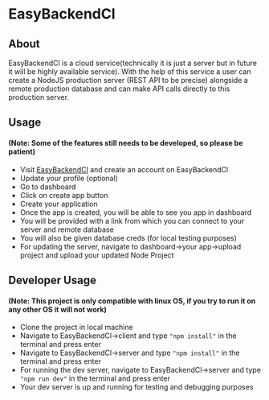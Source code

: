 # EasyBackendCl

## About
EasyBackendCl is a cloud service(technically it is just a server but in future it will be highly available service). With the help of this service a user can create a NodeJS production server (REST API to be precise) alongside a remote production database and can make API calls directly to this production server.

## Usage 
#### (Note: Some of the features still needs to be developed, so please be patient)

- Visit [EasyBackendCl](http://easybackendcl.ga) and create an account on EasyBackendCl
- Update your profile (optional)
- Go to dashboard
- Click on create app button
- Create your application
- Once the app is created, you will be able to see you app in dashboard
- You will be provided with a link from which you can connect to your server and remote database 
- You will also be given database creds (for local testing purposes)
- For updating the server, navigate to dashboard->your app->upload project and upload your updated Node Project

## Developer Usage 
#### (Note: This project is only compatible with linux OS, if you try to run it on any other OS it will not work)

- Clone the project in local machine
- Navigate to EasyBackendCl->client and type `"npm install"` in the terminal and press enter
- Navigate to EasyBackendCl->server and type `"npm install"` in the terminal and press enter
- For running the dev server, navigate to EasyBackendCl->server and type `"npm run dev"` in the terminal and press enter
- Your dev server is up and running for testing and debugging purposes



